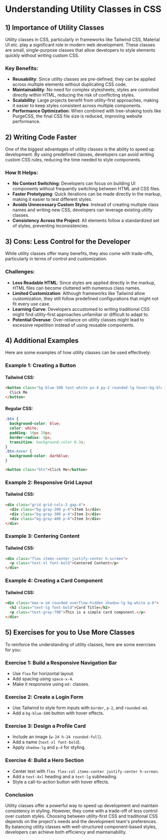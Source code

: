 # Understanding Utility Classes in CSS

## 1) Importance of Utility Classes
Utility classes in CSS, particularly in frameworks like Tailwind CSS, Material UI etc. play a significant role in modern web development. These classes are small, single-purpose classes that allow developers to style elements quickly without writing custom CSS. 

### **Key Benefits:**
- **Reusability**: Since utility classes are pre-defined, they can be applied across multiple elements without duplicating CSS code.
- **Maintainability**: No need for complex stylesheets; styles are controlled directly within HTML, reducing the risk of conflicting styles.
- **Scalability**: Large projects benefit from utility-first approaches, making it easier to keep styles consistent across multiple components.
- **Performance Optimization**: When combined with tree-shaking tools like PurgeCSS, the final CSS file size is reduced, improving website performance.

## 2) Writing Code Faster
One of the biggest advantages of utility classes is the ability to speed up development. By using predefined classes, developers can avoid writing custom CSS rules, reducing the time needed to style components.

### **How It Helps:**
- **No Context Switching**: Developers can focus on building UI components without frequently switching between HTML and CSS files.
- **Faster Prototyping**: Quick iterations can be made directly in the markup, making it easier to test different styles.
- **Avoids Unnecessary Custom Styles**: Instead of creating multiple class names and writing new CSS, developers can leverage existing utility classes.
- **Consistency Across the Project**: All elements follow a standardized set of styles, preventing inconsistencies.

## 3) Cons: Less Control for the Developer
While utility classes offer many benefits, they also come with trade-offs, particularly in terms of control and customization.

### **Challenges:**
- **Less Readable HTML**: Since styles are applied directly in the markup, HTML files can become cluttered with numerous class names.
- **Limited Customization**: Although frameworks like Tailwind allow customization, they still follow predefined configurations that might not fit every use case.
- **Learning Curve**: Developers accustomed to writing traditional CSS might find utility-first approaches unfamiliar or difficult to adapt to.
- **Potential Overuse**: Over-reliance on utility classes might lead to excessive repetition instead of using reusable components.

## 4) Additional Examples
Here are some examples of how utility classes can be used effectively:

### **Example 1: Creating a Button**
#### **Tailwind CSS:**
```html
<button class="bg-blue-500 text-white px-4 py-2 rounded-lg hover:bg-blue-700">
  Click Me
</button>
```
#### **Regular CSS:**
```css
.btn {
  background-color: blue;
  color: white;
  padding: 10px 20px;
  border-radius: 8px;
  transition: background-color 0.3s;
}
.btn:hover {
  background-color: darkblue;
}
```
```html
<button class="btn">Click Me</button>
```

### **Example 2: Responsive Grid Layout**
#### **Tailwind CSS:**
```html
<div class="grid grid-cols-3 gap-4">
  <div class="bg-gray-200 p-4">Item 1</div>
  <div class="bg-gray-300 p-4">Item 2</div>
  <div class="bg-gray-400 p-4">Item 3</div>
</div>
```

### **Example 3: Centering Content**
#### **Tailwind CSS:**
```html
<div class="flex items-center justify-center h-screen">
  <p class="text-xl font-bold">Centered Content</p>
</div>
```

### **Example 4: Creating a Card Component**
#### **Tailwind CSS:**
```html
<div class="max-w-sm rounded overflow-hidden shadow-lg bg-white p-6">
  <h2 class="text-lg font-bold">Card Title</h2>
  <p class="text-gray-700">This is a simple card component.</p>
</div>
```

## 5) Exercises for you to Use More Classes
To reinforce the understanding of utility classes, here are some exercises for you:

### **Exercise 1: Build a Responsive Navigation Bar**
- Use `flex` for horizontal layout.
- Add spacing using `space-x-4`.
- Make it responsive using `md:` classes.

### **Exercise 2: Create a Login Form**
- Use Tailwind to style form inputs with `border`, `p-2`, and `rounded-md`.
- Add a `bg-blue-500` button with hover effects.

### **Exercise 3: Design a Profile Card**
- Include an image (`w-24 h-24 rounded-full`).
- Add a name (`text-xl font-bold`).
- Apply `shadow-lg` and `p-4` for styling.

### **Exercise 4: Build a Hero Section**
- Center text with `flex flex-col items-center justify-center h-screen`.
- Add a `text-4xl` heading and a `text-lg` subheading.
- Style a call-to-action button with hover effects.

### **Conclusion**
Utility classes offer a powerful way to speed up development and maintain consistency in styling. However, they come with a trade-off of less control over custom styles. Choosing between utility-first CSS and traditional CSS depends on the project's needs and the development team's preferences. By balancing utility classes with well-structured component-based styles, developers can achieve both efficiency and maintainability.

